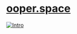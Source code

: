 # [ooper.space](https://ooper.space/)

[![Intro](https://thumbs.gfycat.com/RectangularAmusingDwarfmongoose-size_restricted.gif)](https://ooper.space/)
